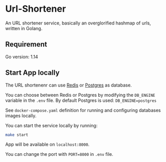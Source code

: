 # Url-Shortener

An URL shortener service, basically an overglorified hashmap of urls, written in Golang.

## Requirement

Go version: 1.14

## Start App locally

The URL shortenenr can use [Redis](https://redis.io/) or [Postgres](https://www.postgresql.org/) as database.

You can choose between Redis or Postgres by modifying the `DB_ENGINE` variable in the `.env` file.
By default Postgres is used: `DB_ENGINE=postgres`

See `docker-compose.yaml` definition for running and configuring databases images locally.

You can start the service locally by running:
```bash
make start
```

App will be available on `localhost:8000`. 

You can change the port with `PORT=8000` in `.env` file.

